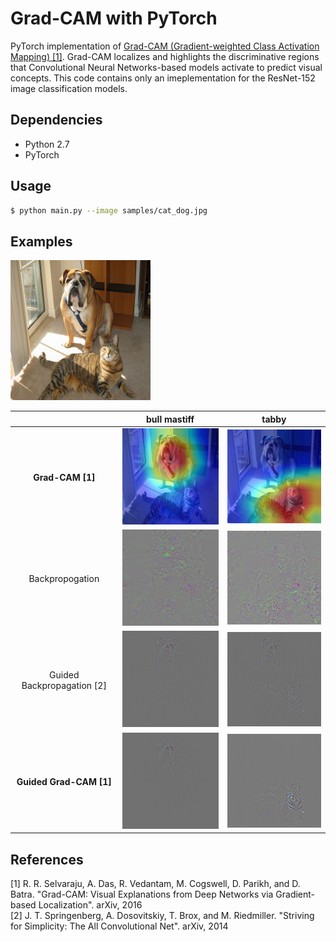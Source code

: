 # Grad-CAM with PyTorch

PyTorch implementation of [Grad-CAM (Gradient-weighted Class Activation Mapping) [1]](https://arxiv.org/pdf/1610.02391v1.pdf). Grad-CAM localizes and highlights the discriminative regions that Convolutional Neural Networks-based models activate to predict visual concepts. This code contains only an imeplementation for the ResNet-152 image classification models.

## Dependencies
* Python 2.7
* PyTorch

## Usage
```bash
$ python main.py --image samples/cat_dog.jpg
```

## Examples
![](samples/cat_dog.png)

||bull mastiff|tabby|
|:-:|:-:|:-:|
|**Grad-CAM [1]**|![](results/bull_mastiff_gcam.png)|![](results/tabby_gcam.png)|
|Backpropogation|![](results/bull_mastiff_bp.png)|![](results/tabby_bp.png)|
|Guided Backpropagation [2]|![](results/bull_mastiff_gbp.png)|![](results/tabby_gbp.png)|
|**Guided Grad-CAM [1]**|![](results/bull_mastiff_ggcam.png)|![](results/tabby_ggcam.png)|

## References
\[1\] R. R. Selvaraju, A. Das, R. Vedantam, M. Cogswell, D. Parikh, and D. Batra. "Grad-CAM: Visual Explanations from Deep Networks via Gradient-based Localization". arXiv, 2016<br>
\[2\] J. T. Springenberg, A. Dosovitskiy, T. Brox, and M. Riedmiller. "Striving for Simplicity: The All Convolutional Net". arXiv, 2014